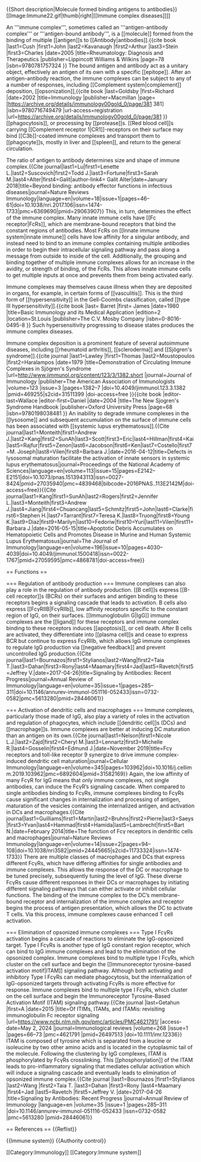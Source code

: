 {{Short description|Molecule formed binding antigens to antibodies}}
[[Image:Immune22.gif|thumb|right|[[Immune complex diseases]]]]

An '''immune complex''', sometimes called an '''antigen-antibody complex''' or '''antigen-bound antibody''', is a [[molecule]] formed from the binding of multiple [[antigen]]s to [[Antibody|antibodies]].<ref>{{cite book |last1=Cush |first1=John |last2=Kavanaugh |first2=Arthur |last3=Stein |first3=Charles |date=2005 |title=Rheumatology: Diagnosis and Therapeutics |publisher=Lippincott Williams & Wilkins |page=78 |isbn=9780781757324 }}</ref> The bound antigen and antibody act as a unitary object, effectively an antigen of its own with a specific [[epitope]]. After an antigen-antibody reaction, the immune complexes can be subject to any of a number of responses, including [[Complement system|complement]] deposition, [[opsonization]],<ref>{{cite book |last=Goldsby |first=Richard |date=2002 |title=Immunology |publisher=Macmillan |page=[https://archive.org/details/immunology00gold_0/page/381 381] |isbn=9780716749479 |url-access=registration |url=https://archive.org/details/immunology00gold_0/page/381 }}</ref> [[phagocytosis]], or processing by [[protease]]s. [[Red blood cell]]s carrying [[Complement receptor 1|CR1]]-receptors on their surface may bind [[C3b]]-coated immune complexes and transport them to [[phagocyte]]s, mostly in liver and [[spleen]], and return to the general circulation.

The ratio of antigen to antibody determines size and shape of immune complex.<ref name=":0">{{Cite journal|last1=Lu|first1=Lenette L.|last2=Suscovich|first2=Todd J.|last3=Fortune|first3=Sarah M.|last4=Alter|first4=Galit|author-link4= Galit Alter|date=January 2018|title=Beyond binding: antibody effector functions in infectious diseases|journal=Nature Reviews Immunology|language=en|volume=18|issue=1|pages=46–61|doi=10.1038/nri.2017.106|issn=1474-1733|pmc=6369690|pmid=29063907}}</ref> This, in turn, determines the effect of the immune complex. Many innate immune cells have [[Fc receptor|FcRs]], which are membrane-bound receptors that bind the constant regions of antibodies. Most FcRs on [[Innate immune system|innate immune]] cells have low affinity for a singular antibody, and instead need to bind to an immune complex containing multiple antibodies in order to begin their intracellular signaling pathway and pass along a message from outside to inside of the cell.<ref name=":0" /> Additionally, the grouping and binding together of multiple immune complexes allows for an increase in the avidity, or strength of binding, of the FcRs. This allows innate immune cells to get multiple inputs at once and prevents them from being activated early.<ref name=":0" />

Immune complexes may themselves cause illness when they are deposited in organs, for example, in certain forms of [[vasculitis]]. This is the third form of [[hypersensitivity]] in the Gell-Coombs classification, called [[type III hypersensitivity]].<ref>{{cite book |last= Barret |first= James |date=1980 |title=Basic Immunology and its Medical Application |edition=2 |location=St.Louis |publisher=The C.V. Mosby Company |isbn=0-8016-0495-8 }}</ref> Such hypersensitivity progressing to disease states produces the immune complex diseases.

Immune complex deposition is a prominent feature of several autoimmune diseases, including [[rheumatoid arthritis]], [[scleroderma]] and [[Sjögren's syndrome]].<ref>{{cite journal |last1=Lawley |first1=Thomas |last2=Moustopoulos |first2=Haralampos |date=1979 |title=Demonstration of Circulating Immune Complexes in Sjögren's Syndrome |url=http://www.jimmunol.org/content/123/3/1382.short |journal=Journal of Immunology |publisher=The American Association of Immunologists |volume=123 |issue=3 |pages=1382–7 |doi=10.4049/jimmunol.123.3.1382 |pmid=469255|s2cid=31511399 |doi-access=free }}</ref><ref>{{cite book |editor-last=Wallace |editor-first=Daniel |date=2004 |title=The New Sjogren's Syndrome Handbook |publisher=Oxford University Press |page=68 |isbn=9780198038481 }}</ref> An inability to degrade immune complexes in the [[lysosome]] and subsequent accumulation on the surface of immune cells has been associated with [[systemic lupus erythematosus]].<ref>{{Cite journal|last1=Monteith|first1=Andrew J.|last2=Kang|first2=SunAh|last3=Scott|first3=Eric|last4=Hillman|first4=Kai|last5=Rajfur|first5=Zenon|last6=Jacobson|first6=Ken|last7=Costello|first7=M. Joseph|last8=Vilen|first8=Barbara J.|date=2016-04-12|title=Defects in lysosomal maturation facilitate the activation of innate sensors in systemic lupus erythematosus|journal=Proceedings of the National Academy of Sciences|language=en|volume=113|issue=15|pages=E2142–E2151|doi=10.1073/pnas.1513943113|issn=0027-8424|pmid=27035940|pmc=4839468|bibcode=2016PNAS..113E2142M|doi-access=free}}</ref><ref>{{Cite journal|last1=Kang|first1=SunAh|last2=Rogers|first2=Jennifer L.|last3=Monteith|first3=Andrew J.|last4=Jiang|first4=Chuancang|last5=Schmitz|first5=John|last6=Clarke|first6=Stephen H.|last7=Tarrant|first7=Teresa K.|last8=Truong|first8=Young K.|last9=Diaz|first9=Marilyn|last10=Fedoriw|first10=Yuri|last11=Vilen|first11=Barbara J.|date=2016-05-15|title=Apoptotic Debris Accumulates on Hematopoietic Cells and Promotes Disease in Murine and Human Systemic Lupus Erythematosus|journal=The Journal of Immunology|language=en|volume=196|issue=10|pages=4030–4039|doi=10.4049/jimmunol.1500418|issn=0022-1767|pmid=27059595|pmc=4868781|doi-access=free}}</ref>

== Functions ==

=== Regulation of antibody production ===
Immune complexes can also play a role in the regulation of antibody production. [[B cell]]s express [[B-cell receptor]]s (BCRs) on their surfaces and antigen binding to these receptors begins a signaling cascade that leads to activation. B cells also express [[FcγRIIB|FcγRIIb]], low affinity receptors specific to the constant region of IgG, on their surfaces. [[Immunoglobulin G|IgG]] immune complexes are the [[ligand]] for these receptors and immune complex binding to these receptors induces [[apoptosis]], or cell death. After B cells are activated, they differentiate into [[plasma cell]]s and cease to express BCR but continue to express FcγRIIb, which allows IgG immune complexes to regulate IgG production via [[negative feedback]] and prevent uncontrolled IgG production.<ref name=":1">{{Cite journal|last1=Bournazos|first1=Stylianos|last2=Wang|first2=Taia T.|last3=Dahan|first3=Rony|last4=Maamary|first4=Jad|last5=Ravetch|first5=Jeffrey V.|date=2017-04-26|title=Signaling by Antibodies: Recent Progress|journal=Annual Review of Immunology|language=en|volume=35|issue=1|pages=285–311|doi=10.1146/annurev-immunol-051116-052433|issn=0732-0582|pmc=5613280|pmid=28446061}}</ref>

=== Activation of dendritic cells and macrophages ===
Immune complexes, particularly those made of IgG, also play a variety of roles in the activation and regulation of phagocytes, which include [[dendritic cell]]s (DCs) and [[macrophage]]s. Immune complexes are better at inducing DC maturation than an antigen on its own.<ref>{{Cite journal|last1=Nelson|first1=Nicole L.J.|last2=Zajd|first2=Cheryl M.|last3=Lennartz|first3=Michelle R.|last4=Gosselin|first4=Edmund J.|date=November 2019|title=Fcγ receptors and toll-like receptor 9 synergize to drive immune complex-induced dendritic cell maturation|journal=Cellular Immunology|language=en|volume=345|pages=103962|doi=10.1016/j.cellimm.2019.103962|pmc=6892604|pmid=31582169}}</ref> Again, the low affinity of many FcγR for IgG means that only immune complexes, not single antibodies, can induce the FcγR’s signaling cascade. When compared to single antibodies binding to FcγRs, immune complexes binding to FcγRs cause significant changes in internalization and processing of antigen, maturation of the vesicles containing the internalized antigen, and activation in DCs and macrophages.<ref name=":2">{{Cite journal|last1=Guilliams|first1=Martin|last2=Bruhns|first2=Pierre|last3=Saeys|first3=Yvan|last4=Hammad|first4=Hamida|last5=Lambrecht|first5=Bart N.|date=February 2014|title=The function of Fcγ receptors in dendritic cells and macrophages|journal=Nature Reviews Immunology|language=en|volume=14|issue=2|pages=94–108|doi=10.1038/nri3582|pmid=24445665|s2cid=11733324|issn=1474-1733}}</ref> There are multiple classes of macrophages and DCs that express different FcγRs, which have differing affinities for single antibodies and immune complexes.<ref name=":2" /> This allows the response of the DC or macrophage to be tuned precisely, subsequently tuning the level of IgG. These diverse FcγRs cause different responses in their DCs or macrophages by initiating different signaling pathways that can either activate or inhibit cellular functions.<ref name=":2" /> The binding of the immune complex to the DC’s membrane-bound receptor and internalization of the immune complex and receptor begins the process of antigen presentation, which allows the DC to activate T cells. Via this process, immune complexes cause enhanced T cell activation.<ref name=":2" />

=== Elimination of opsonized immune complexes ===
Type I FcγRs activation begins a cascade of reactions to eliminate the IgG-opsonized target. Type I FcγRs is another type of IgG constant region receptor, which can bind to IgG immune complexes and lead to the elimination of the opsonized complex. Immune complexes bind to multiple type I FcγRs, which cluster on the cell surface and begin the [[Immunoreceptor tyrosine-based activation motif|ITAM]] signaling pathway. Although both activating and inhibitory Type I FcγRs can mediate phagocytosis, but the internalization of IgG-opsonized targets through activating FcγRs is more effective for response. Immune complexes bind to multiple type I FcγRs, which cluster on the cell surface and begin the Immunoreceptor Tyrosine-Based Activation Motif (ITAM) signaling pathway.<ref>{{Cite journal |last=Getahun |first=A |date=2015 |title=Of ITIMs, ITAMs, and ITAMis: revisiting immunoglobulin Fc receptor signaling |url=https://www.ncbi.nlm.nih.gov/pmc/articles/PMC4621791/ |access-date=May 2, 2024 |journal=Immunological reviews |volume=268 |issue=1 |pages=66–73 |pmc=4621791 |pmid=26497513 |doi=10.1111/imr.12336}}</ref> ITAM is composed of tyrosine which is separated from a leucine or isoleucine by two other amino acids and is located in the cytoplasmic tail of the molecule. Following the clustering by IgG complexes, ITAM is phosphorylated by FcγRs crosslinking. This [[phosphorylation]] of the ITAM leads to pro-inflammatory signaling that mediates cellular activation which will induce a signaling cascade and eventually leads to elimination of opsonized immune complex.<ref name=":12">{{Cite journal |last1=Bournazos |first1=Stylianos |last2=Wang |first2=Taia T. |last3=Dahan |first3=Rony |last4=Maamary |first4=Jad |last5=Ravetch |first5=Jeffrey V. |date=2017-04-26 |title=Signaling by Antibodies: Recent Progress |journal=Annual Review of Immunology |language=en |volume=35 |issue=1 |pages=285–311 |doi=10.1146/annurev-immunol-051116-052433 |issn=0732-0582 |pmc=5613280 |pmid=28446061}}</ref>

== References ==
{{Reflist}}

{{Immune system}}
{{Authority control}}

[[Category:Immunology]]
[[Category:Immune system]]